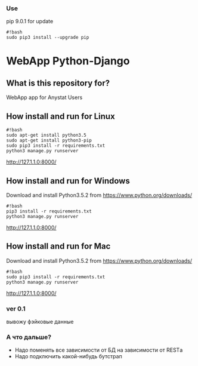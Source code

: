 ### Use ###
pip 9.0.1
for update
```
#!bash
sudo pip3 install --upgrade pip

```

# WebApp Python-Django #

## What is this repository for?  ##

WebApp app for Anystat Users

## How install and run for Linux ##

```
#!bash
sudo apt-get install python3.5
sudo apt-get install python3-pip
sudo pip3 install -r requirements.txt
python3 manage.py runserver

```
http://127.1.1.0:8000/

## How install and run for Windows ##
Download and install Python3.5.2 from https://www.python.org/downloads/
```
#!bash
pip3 install -r requirements.txt
python3 manage.py runserver

```
http://127.1.1.0:8000/

## How install and run for Mac ##
Download and install Python3.5.2 from https://www.python.org/downloads/
```
#!bash
sudo pip3 install -r requirements.txt
python3 manage.py runserver

```
http://127.1.1.0:8000/

### ver 0.1 ###
вывожу фэйковые данные

### А что дальше? ###
* Надо поменять все зависимости от БД на зависимости от RESTа
* Надо подключить какой-нибудь бутстрап